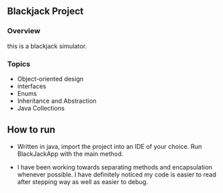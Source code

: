 ## Blackjack Project

### Overview
this is a blackjack simulator.

### Topics
* Object-oriented design
* interfaces
* Enums
* Inheritance and Abstraction
* Java Collections


## How to run
* Written in java, import the project into an IDE of your choice. Run BlackJackApp with the main method.

* I have been working towards separating methods and encapsulation whenever possible. I have definitely noticed my code is easier to read after stepping way as well as easier to debug. 
